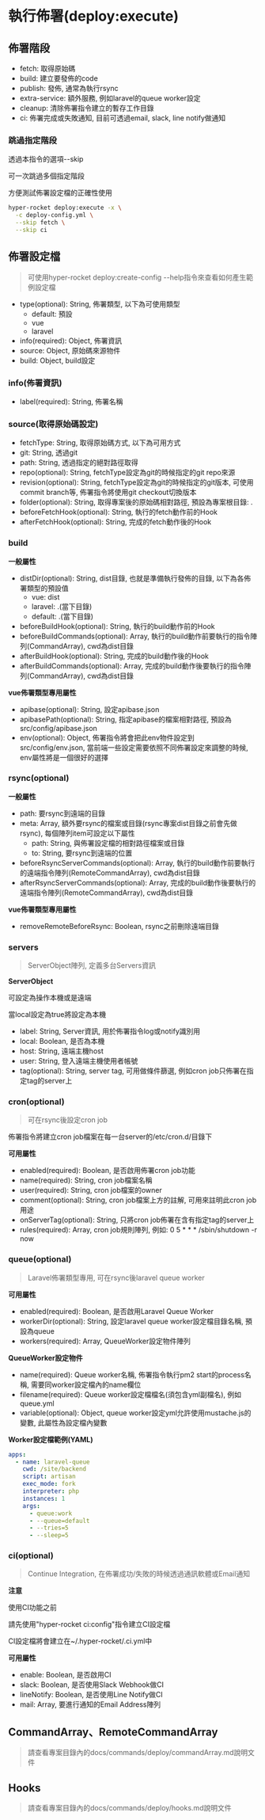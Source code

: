 # 執行佈署(deploy:execute)

## 佈署階段

- fetch: 取得原始碼
- build: 建立要發佈的code
- publish: 發佈, 通常為執行rsync
- extra-service: 額外服務, 例如laravel的queue worker設定
- cleanup: 清除佈署指令建立的暫存工作目錄
- ci: 佈署完成或失敗通知, 目前可透過email, slack, line notify做通知

### 跳過指定階段 

透過本指令的選項--skip

可一次跳過多個指定階段

方便測試佈署設定檔的正確性使用

```bash
hyper-rocket deploy:execute -x \
  -c deploy-config.yml \
  --skip fetch \
  --skip ci 
```

## 佈署設定檔

> 可使用hyper-rocket deploy:create-config --help指令來查看如何產生範例設定檔

- type(optional): String, 佈署類型, 以下為可使用類型
  - default: 預設
  - vue
  - laravel
- info(required): Object, 佈署資訊
- source: Object, 原始碼來源物件
- build: Object, build設定
    
### info(佈署資訊)

- label(required): String, 佈署名稱

### source(取得原始碼設定)

- fetchType: String, 取得原始碼方式, 以下為可用方式
- git: String, 透過git
- path: String, 透過指定的絕對路徑取得
- repo(optional): String, fetchType設定為git的時候指定的git repo來源
- revision(optional): String, fetchType設定為git的時候指定的git版本, 可使用commit branch等, 佈署指令將使用git checkout切換版本
- folder(optional): String, 取得專案後的原始碼相對路徑, 預設為專案根目錄: .
- beforeFetchHook(optional): String, 執行的fetch動作前的Hook
- afterFetchHook(optional): String, 完成的fetch動作後的Hook

### build

**一般屬性**

- distDir(optional): String, dist目錄, 也就是準備執行發佈的目錄, 以下為各佈署類型的預設值
  - vue: dist
  - laravel: .(當下目錄)
  - default: .(當下目錄)
- beforeBuildHook(optional): String, 執行的build動作前的Hook
- beforeBuildCommands(optional): Array, 執行的build動作前要執行的指令陣列(CommandArray), cwd為dist目錄
- afterBuildHook(optional): String, 完成的build動作後的Hook
- afterBuildCommands(optional): Array, 完成的build動作後要執行的指令陣列(CommandArray), cwd為dist目錄

**vue佈署類型專用屬性**

- apibase(optional): String, 設定apibase.json
- apibasePath(optional): String, 指定apibase的檔案相對路徑, 預設為src/config/apibase.json
- env(optional): Object, 佈署指令將會把此env物件設定到src/config/env.json, 當前端一些設定需要依照不同佈署設定來調整的時候, env屬性將是一個很好的選擇

### rsync(optional)

**一般屬性**

- path: 要rsync到遠端的目錄
- meta: Array, 額外要rsync的檔案或目錄(rsync專案dist目錄之前會先做rsync), 每個陣列item可設定以下屬性
  - path: String, 與佈署設定檔的相對路徑檔案或目錄
  - to: String, 要rsync到遠端的位置
- beforeRsyncServerCommands(optional): Array, 執行的build動作前要執行的遠端指令陣列(RemoteCommandArray), cwd為dist目錄
- afterRsyncServerCommands(optional): Array, 完成的build動作後要執行的遠端指令陣列(RemoteCommandArray), cwd為dist目錄

**vue佈署類型專用屬性**

- removeRemoteBeforeRsync: Boolean, rsync之前刪除遠端目錄

### servers

> ServerObject陣列, 定義多台Servers資訊

**ServerObject**

可設定為操作本機或是遠端

當local設定為true將設定為本機

- label: String, Server資訊, 用於佈署指令log或notify識別用
- local: Boolean, 是否為本機
- host: String, 遠端主機host
- user: String, 登入遠端主機使用者帳號
- tag(optional): String, server tag, 可用做條件篩選, 例如cron job只佈署在指定tag的server上

### cron(optional)

> 可在rsync後設定cron job 

佈署指令將建立cron job檔案在每一台server的/etc/cron.d/目錄下

**可用屬性**

- enabled(required): Boolean, 是否啟用佈署cron job功能
- name(required): String, cron job檔案名稱
- user(required): String, cron job檔案的owner
- comment(optional): String, cron job檔案上方的註解, 可用來註明此cron job用途
- onServerTag(optional): String, 只將cron job佈署在含有指定tag的server上
- rules(required): Array, cron job規則陣列, 例如: 0 5 * * * /sbin/shutdown -r now

### queue(optional)

> Laravel佈署類型專用, 可在rsync後laravel queue worker

**可用屬性**

- enabled(required): Boolean, 是否啟用Laravel Queue Worker
- workerDir(optional): String, 設定laravel queue worker設定檔目錄名稱, 預設為queue
- workers(required): Array, QueueWorker設定物件陣列

**QueueWorker設定物件**

- name(required): Queue worker名稱, 佈署指令執行pm2 start的process名稱, 需要同worker設定檔內的name欄位
- filename(required): Queue worker設定檔檔名(須包含yml副檔名), 例如queue.yml
- variable(optional): Object, queue worker設定yml允許使用mustache.js的變數, 此屬性為設定檔內變數

**Worker設定檔範例(YAML)**

```yaml
apps:
  - name: laravel-queue
    cwd: /site/backend
    script: artisan
    exec_mode: fork
    interpreter: php
    instances: 1
    args:
      - queue:work
      - --queue=default
      - --tries=5
      - --sleep=5
```


### ci(optional)

> Continue Integration, 在佈署成功/失敗的時候透過通訊軟體或Email通知

**注意**

使用CI功能之前

請先使用"hyper-rocket ci:config"指令建立CI設定檔

CI設定檔將會建立在~/.hyper-rocket/.ci.yml中

**可用屬性**

- enable: Boolean, 是否啟用CI
- slack: Boolean, 是否使用Slack Webhook做CI
- lineNotify: Boolean, 是否使用Line Notify做CI
- mail: Array, 要進行通知的Email Address陣列

## CommandArray、RemoteCommandArray

> 請查看專案目錄內的docs/commands/deploy/commandArray.md說明文件

## Hooks

> 請查看專案目錄內的docs/commands/deploy/hooks.md說明文件
